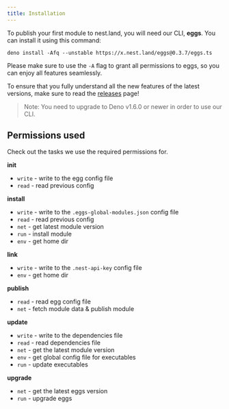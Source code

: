```yaml
---
title: Installation
---
```


To publish your first module to nest.land, you will need our CLI, **eggs**. You can install it using this command:

```shell script
deno install -Afq --unstable https://x.nest.land/eggs@0.3.7/eggs.ts
```

Please make sure to use the `-A` flag to grant all permissions to eggs, so you can enjoy all features seamlessly.

To ensure that you fully understand all the new features of the latest versions,
make sure to read the [releases](https://github.com/nestdotland/eggs/releases) page!

> Note: You need to upgrade to Deno v1.6.0 or newer in order to use our CLI.

## Permissions used

Check out the tasks we use the required permissions for.

**init**

- `write` - write to the egg config file
- `read` - read previous config

**install**

- `write` - write to the `.eggs-global-modules.json` config file
- `read` - read previous config
- `net` - get latest module version
- `run` - install module
- `env` - get home dir

**link**

- `write` - write to the `.nest-api-key` config file
- `env` - get home dir

**publish**

- `read` - read egg config file
- `net` - fetch module data & publish module

**update**

- `write` - write to the dependencies file
- `read` - read dependencies file
- `net` - get the latest module version
- `env` - get global config file for executables
- `run` - update executables

**upgrade**

- `net` - get the latest eggs version
- `run` - upgrade eggs
